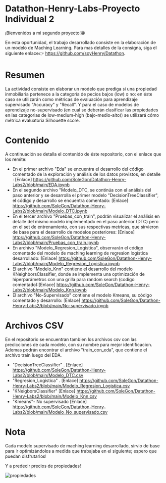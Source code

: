 # Datathon-Henry-Labs-Proyecto Individual 2 

¡Bienvenidos a mi segundo proyecto!😀

En esta oportunidad, el trabajo desarrollado consiste en la elaboración de un modelo de Maching Learning. Para mas detalles de la consigna, siga el siguiente enlace👉
https://github.com/soyHenry/Datathon.

# Resumen

La actividad consiste en elaborar un modelo que prediga  si una propiedad inmobiliaria pertenece a la  categoría de pecios bajos (low) o no: en éste caso se utilizarán como métricas de evaluación para aprendizaje supervisado "Accuracy" y "Recall". Y para el caso de modelos de aprendizaje no-supervisado (en cual se deberán clasificar las propiedades en las categorias de low-medium-high (bajo-medio-alto)) se utilizará cómo métrica evaluatoria Silhouette score.

# Contenido
  A continuación se detalla el contenido de éste repositorio, con el enlace que los remite:
  
  
  - En el primer archivo "Eda" se encuentra el desarrollo del código comentado de la exploración y análisis de los datos provistos, en detalle : [Enlace]                   https://github.com/SoleGon/Datathon-Henry-Labs2/blob/main/EDA.ipynb
  - En el segundo archivo "Modelo_DTC, se continúa con el análisis del paso anterior y se desarrolla el primer modelo "DecisionTreeClassifier", el código y 
    desarrollo se encuentra comentado: [Enlace] https://github.com/SoleGon/Datathon-Henry-Labs2/blob/main/Modelo_DTC.ipynb
  - En el tercer archivo "Pruebas_con_train", podrán visualizar el análisis en detalle del mismo modelo implementado en el paso anterior (DTC) pero en el  set de             entrenamiento, con sus respectivas metricas, que sirvieron de base para el desarrollo de modelos posteriores: [Enlace] https://github.com/SoleGon/Datathon-Henry-Labs2/blob/main/Pruebas_con_train.ipynb
  - En archivo "Modelo_Regresion_Logistica", observarán el código comentado del modelo de maching learning de regresion logística desarrollado: [Enlace] 
    https://github.com/SoleGon/Datathon-Henry-Labs2/blob/main/Modelo_Regresion_Logistica.ipynb
  - El archivo "Modelo_Knn" contiene el desarrollo del modelo KNeighborsClassifier, donde se implementa una optimización de hiperparámetros con una grilla para random       search (codigo comentado):[Enlace] https://github.com/SoleGon/Datathon-Henry-Labs2/blob/main/Modelo_Knn.ipynb
  - El archivo "No-Supervisado" contiene el modelo Kmeans, su código comentado y desarrollo: [Enlace] https://github.com/SoleGon/Datathon-Henry-Labs2/blob/main/No-supervisado.ipynb


# Archivos CSV

En el repositorio se encuentran tambien los archivos csv con las predicciones de cada modelo, con su nombre para mejor identificacion. Ademas podrán encontrar el archivo "train_con_eda", que contiene el archivo train luego del EDA.

 - "DecisionTreeClassifier" . [Enlace] https://github.com/SoleGon/Datathon-Henry-Labs2/blob/main/Modelo_DTC.csv
 - "Regresion_Logistica" . [Enlace] https://github.com/SoleGon/Datathon-Henry-Labs2/blob/main/Modelo_Regresion_Logistica.csv
 - "KNeigborsClassifier" [Enlace] https://github.com/SoleGon/Datathon-Henry-Labs2/blob/main/Modelo_Knn.csv
 - "Kmeans"- No supervisado [Enlace] https://github.com/SoleGon/Datathon-Henry-Labs2/blob/main/Modelo_No_supervisado.csv

# Nota

Cada modelo supervisado de maching learning desarrollado, sirvio de base para ir optimizándolos a medida que trabajaba en el siguiente; espero que puedan disfrutarlos!


Y a predecir precios de propiedades!







![propiedades](https://user-images.githubusercontent.com/108495374/214704821-f4b02519-c025-493b-8bb9-ff9be1a31271.jpg)



